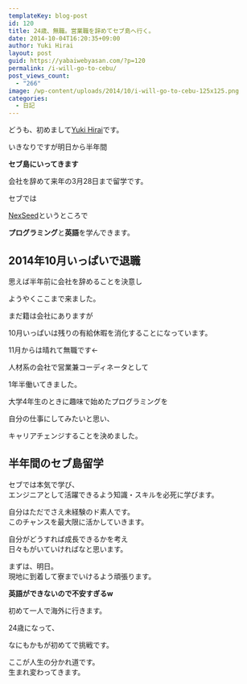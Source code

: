 ```yaml
---
templateKey: blog-post
id: 120
title: 24歳、無職。営業職を辞めてセブ島へ行く。
date: 2014-10-04T16:20:35+09:00
author: Yuki Hirai
layout: post
guid: https://yabaiwebyasan.com/?p=120
permalink: /i-will-go-to-cebu/
post_views_count:
  - "266"
image: /wp-content/uploads/2014/10/i-will-go-to-cebu-125x125.png
categories:
  - 日記
---
```

どうも、初めまして<a href="https://twitter.com/yabaiwebyasan" target="_blank" rel="nofollow noopener">Yuki Hirai</a>です。

いきなりですが明日から半年間

<span class="sobig"><b>セブ島にいってきます</b></span>

会社を辞めて来年の3月28日まで留学です。

セブでは

<a href="https://nexseed.net/" target="_blank">NexSeed</a>というところで

**プログラミング**と**英語**を学んできます。

## 2014年10月いっぱいで退職

思えば半年前に会社を辞めることを決意し

ようやくここまで来ました。

まだ籍は会社にありますが

10月いっぱいは残りの有給休暇を消化することになっています。

11月からは晴れて無職です←

人材系の会社で営業兼コーディネータとして

1年半働いてきました。

大学4年生のときに趣味で始めたプログラミングを

自分の仕事にしてみたいと思い、

キャリアチェンジすることを決めました。

## 半年間のセブ島留学

セブでは本気で学び、  
エンジニアとして活躍できるよう知識・スキルを必死に学びます。

自分はただでさえ未経験のド素人です。  
このチャンスを最大限に活かしていきます。

自分がどうすれば成長できるかを考え  
日々もがいていければなと思います。

まずは、明日。  
現地に到着して寮までいけるよう頑張ります。

**英語ができないので不安すぎるw**

初めて一人で海外に行きます。

24歳になって、

なにもかもが初めてで挑戦です。

ここが人生の分かれ道です。  
生まれ変わってきます。